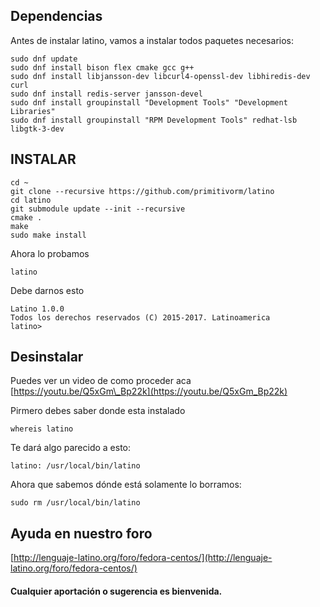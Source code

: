 ## Dependencias

Antes de instalar latino, vamos a instalar todos paquetes necesarios:

```
sudo dnf update
sudo dnf install bison flex cmake gcc g++ 
sudo dnf install libjansson-dev libcurl4-openssl-dev libhiredis-dev curl 
sudo dnf install redis-server jansson-devel 
sudo dnf install groupinstall "Development Tools" "Development Libraries" 
sudo dnf install groupinstall "RPM Development Tools" redhat-lsb libgtk-3-dev
```

## INSTALAR

```
cd ~
git clone --recursive https://github.com/primitivorm/latino
cd latino
git submodule update --init --recursive
cmake .
make
sudo make install
```

Ahora lo probamos

```
latino
```

Debe darnos esto

```
Latino 1.0.0
Todos los derechos reservados (C) 2015-2017. Latinoamerica
latino>
```

## Desinstalar

Puedes ver un video de como proceder aca [https://youtu.be/Q5xGm\_Bp22k](https://youtu.be/Q5xGm_Bp22k)

Pirmero debes saber donde esta instalado

```
whereis latino
```

Te dará algo parecido a esto:

```
latino: /usr/local/bin/latino
```

Ahora que sabemos dónde está solamente lo borramos:

```
sudo rm /usr/local/bin/latino
```

## Ayuda en nuestro foro

[http://lenguaje-latino.org/foro/fedora-centos/](http://lenguaje-latino.org/foro/fedora-centos/)

#### Cualquier aportación o sugerencia es bienvenida.



